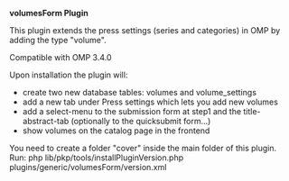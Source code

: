 **volumesForm Plugin**

This plugin extends the press settings (series and categories) in OMP by adding the type "volume".

Compatible with OMP 3.4.0

Upon installation the plugin will:
* create two new database tables: volumes and volume_settings
* add a new tab under Press settings which lets you add new volumes
* add a select-menu to the submission form at step1 and the title-abstract-tab (optionally to the quicksubmit form...)
* show volumes on the catalog page in the frontend


You need to create a folder "cover" inside the main folder of this plugin.  
Run: php lib/pkp/tools/installPluginVersion.php plugins/generic/volumesForm/version.xml
